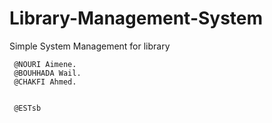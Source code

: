 # Library-Management-System
Simple System Management for library 


     @NOURI Aimene.
     @BOUHHADA Wail.
     @CHAKFI Ahmed.


     @ESTsb
